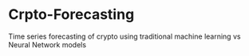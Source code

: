 # Crpto-Forecasting
Time series forecasting of crypto using traditional machine learning vs Neural Network models
